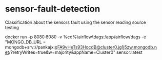 # sensor-fault-detection
Classification about the sensors fault using the sensor reading
source testing

docker run -p 8080:8080 -v %cd%\airflow\dags:/app/airflow/dags -e "MONGO_DB_URL = mongodb+srv://pankajx:qFA9vHeTs93HocdB@cluster0.jg1j5zw.mongodb.net/?retryWrites=true&w=majority&appName=Cluster0" sensor:latest

